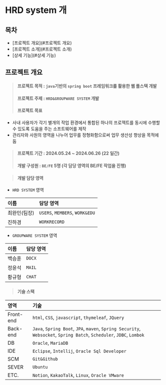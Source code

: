 # HRD system 개<br/>

## 목차
* [프로젝트 개요](#프로젝트 개요)
* [프로젝트 소개](#프로젝트 소개)
* [상세 기능](#상세 기능)

## 프로젝트 개요

> #### 프로젝트 목적 : `java`기반의 `spring boot` 프레임워크를 활용한 웹 풀스택 개발
> #### 프로젝트 주제 : `HRD&GROUPWARE SYSTEM` 개발
> #### 프로젝트 목표
  * 사내 사용자가 각기 별개의 작업 환경에서 통합된 하나의 프로젝트를 동시에 수행할 수 있도록 도움을 주는 소프트웨어를 제작
  * 관리자와 사원의 영역을 나누어 업무를 정형화함으로써 업무 생산성 향상을 목적에 둠
> #### 프로젝트 기간 : 2024.05.24 ~ 2024.06.26 (22 일간)
> #### 개발 구성원 : `BE/FE` 5명 (각 담당 영역의 BE/FE 작업을 진행)

> #### 개발 담당 영역
* `HRD SYSTEM` 영역

|이름|담당 영역|
|:---|:---|
|최완민(팀장)|`USERS`, `MEMBERS`, `WORK&EDU`|
|진하경|`WORKRECORD`|

* `GROUPWARE SYSTEM` 영역

|이름|담당 영역|
|:---|:---|
|백승훈|`DOCX`|
|정윤석|`MAIL`|
|황규형|`CHAT`|

> #### 기술 스택

|영역|기술|
|:---|:---|
|Front-end|`html`, `CSS`, `javascript`, `thymeleaf`, `JQuery`|
|Back-end|`Java`, `Spring Boot`, `JPA`, `maven`, `Spring Security`, `Websocket`, `Spring Batch`, `Scheduler`, `JDBC`, `Lombok`|
|DB|`Oracle`, `MariaDB` |
|IDE|`Eclipse`, `Intellij`, `Oracle Sql Developer`|
|SCM|`Git&Github`|
|SEVER|`Ubuntu`|
|ETC.|`Notion`, `KakaoTalk`, `Linux`, `Oracle VMware`|
